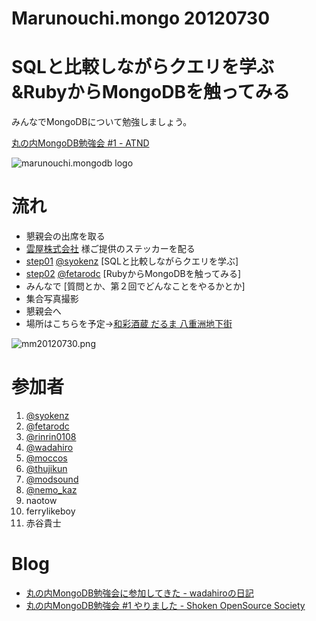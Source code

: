 Marunouchi.mongo 20120730
=================
# SQLと比較しながらクエリを学ぶ&RubyからMongoDBを触ってみる

みんなでMongoDBについて勉強しましょう。

[丸の内MongoDB勉強会 #1 - ATND](http://atnd.org/events/30595)

![marunouchi.mongodb logo](http://syokenz.github.com/marunouchi-mongodb/images/mongodb_logo.png)


# 流れ
* 懇親会の出席を取る
* [雲屋株式会社](http://kumoya.com/) 様ご提供のステッカーを配る
* [step01](https://github.com/syokenz/marunouchi-mongodb/tree/master/20120730/step01) [@syokenz](http://twitter.com/syokenz) [SQLと比較しながらクエリを学ぶ]
* [step02](https://github.com/syokenz/marunouchi-mongodb/tree/master/20120730/step02) [@fetarodc](http://twitter.com/fetarodc) [RubyからMongoDBを触ってみる]
* みんなで [質問とか、第２回でどんなことをやるかとか]
* 集合写真撮影
* 懇親会へ
 * 場所はこちらを予定→[和彩酒蔵 だるま 八重洲地下街](http://r.gnavi.co.jp/gadd900/)  

![mm20120730.png](http://syokenz.github.com/marunouchi-mongodb/images/mm20120730.png)

# 参加者
1. [@syokenz](http://twitter.com/syokenz)
1. [@fetarodc](http://twitter.com/fetarodc)
1. [@rinrin0108](http://twitter.com/rinrin0108)
1. [@wadahiro](http://twitter.com/wadahiro)
1. [@moccos](http://twitter.com/moccos)
1. [@thujikun](http://twitter.com/thujikun)
1. [@modsound](http://twitter.com/modsound)
1. [@nemo_kaz](http://twitter.com/nemo_kaz)
1. naotow
1. ferrylikeboy
1. 赤谷貴士


# Blog
* [丸の内MongoDB勉強会に参加してきた - wadahiroの日記](http://wadahiro.hatenablog.com/entry/2012/07/31/000356)
* [丸の内MongoDB勉強会 #1 やりました - Shoken OpenSource Society](http://shoken.hatenablog.com/entry/2012/07/31/154153)

